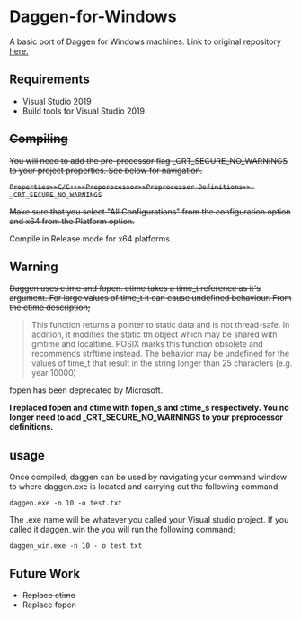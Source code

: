 # Daggen-for-Windows
A basic port of Daggen for Windows machines. Link to original repository [here.](https://github.com/frs69wq/daggen)

## Requirements

- Visual Studio 2019
- Build tools for Visual Studio 2019

## ~~Compiling~~

~~You will need to add the pre-processor flag _CRT_SECURE_NO_WARNINGS to your project properties. See below for navigation.~~

~~`Properties>>C/C++>>Preporocessor>>Preprocessor Definitions>> _CRT_SECURE_NO_WARNINGS`~~

~~Make sure that you select "All Configurations" from the configuration option and x64 from the Platform option.~~

Compile in Release mode for x64 platforms.

## Warning

~~Daggen uses ctime and fopen. ctime takes a time_t reference as it's argument. For large values of time_t it can cause undefined behaviour. From the ctime description;~~

> This function returns a pointer to static data and is not thread-safe. In addition, it modifies the static tm object which may be shared with gmtime and localtime. POSIX marks this function obsolete and recommends strftime instead. The behavior may be undefined for the values of time_t that result in the string longer than 25 characters (e.g. year 10000)

fopen has been deprecated by Microsoft.

**I replaced fopen and ctime with fopen_s and ctime_s respectively. You no longer need to add _CRT_SECURE_NO_WARNINGS to your preprocessor definitions.**

## usage

Once compiled, daggen can be used by navigating your command window to where daggen.exe is located and carrying out the following command;

`daggen.exe -n 10 -o test.txt `
 
 The .exe name will be whatever you called your Visual studio project. If you called it daggen_win the you will run the following command;
 
 `daggen_win.exe -n 10 - o test.txt`
 
## Future Work

 - ~~Replace ctime~~
 - ~~Replace fopen~~
